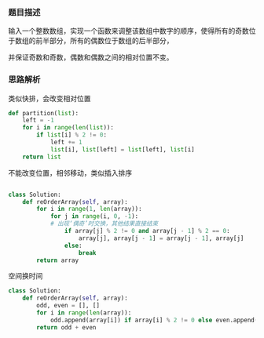 ### 题目描述

输入一个整数数组，实现一个函数来调整该数组中数字的顺序，使得所有的奇数位于数组的前半部分，所有的偶数位于数组的后半部分，

并保证奇数和奇数，偶数和偶数之间的相对位置不变。

### 思路解析

类似快排，会改变相对位置
```python
def partition(list):
    left = -1
    for i in range(len(list)):
        if list[i] % 2 != 0:
            left += 1
            list[i], list[left] = list[left], list[i]
    return list
```

不能改变位置，相邻移动，类似插入排序
```python

class Solution:
    def reOrderArray(self, array):
        for i in range(1, len(array)):
            for j in range(i, 0, -1):
            # 出现‘偶奇’时交换，其他结果直接结束
                if array[j] % 2 != 0 and array[j - 1] % 2 == 0:
                    array[j], array[j - 1] = array[j - 1], array[j]
                else:
                    break
        return array

```
空间换时间
```python
class Solution:
    def reOrderArray(self, array):
        odd, even = [], []
        for i in range(len(array)):
            odd.append(array[i]) if array[i] % 2 != 0 else even.append(array[i])
        return odd + even

```
